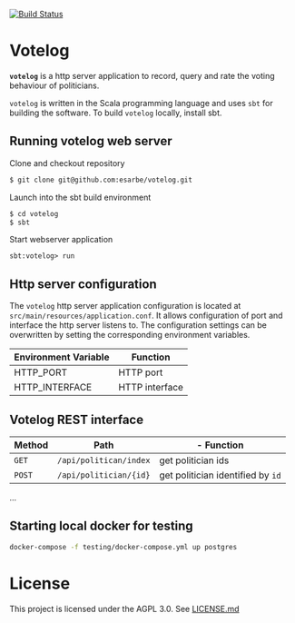 [![Build Status](https://travis-ci.org/esarbe/votelog.svg?token=p1fS6synApAkBBqLu9y3&branch=master)](https://travis-ci.com/esarbe/votelog)

# Votelog


**`votelog`** is a http server application to record, query and rate the voting behaviour of politicians. 

`votelog` is written in the Scala programming language and uses `sbt` for building the software. To 
build `votelog` locally, install sbt.

## Running votelog web server

Clone and checkout repository

```bash
$ git clone git@github.com:esarbe/votelog.git
```
Launch into the sbt build environment

```bash
$ cd votelog
$ sbt
```

Start webserver application
```sbtshell
sbt:votelog> run
```
## Http server configuration
The `votelog` http server application configuration is located at `src/main/resources/application.conf`. It
allows configuration of port and interface the http server listens to. The configuration settings can be
overwritten by setting the corresponding environment variables.

| Environment Variable |  Function|
|   --                 |   -- |
| HTTP_PORT | HTTP port |
| HTTP_INTERFACE | HTTP interface |

## Votelog REST interface
| Method | Path |- Function |
|  --    | --   | -- |
|`GET` | `/api/politican/index` | get politician ids |
| `POST` | `/api/politician/{id}` | get politician identified by `id`
...

## Starting local docker for testing
```bash
docker-compose -f testing/docker-compose.yml up postgres
```

# License
This project is licensed under the AGPL 3.0. See [LICENSE.md](LICENSE.md)
